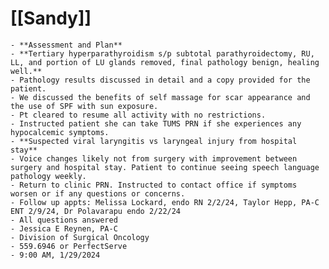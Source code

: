 # [[Sandy]]
	- **Assessment and Plan**
	- **Tertiary hyperparathyroidism s/p subtotal parathyroidectomy, RU, LL, and portion of LU glands removed, final pathology benign, healing well.**
	- Pathology results discussed in detail and a copy provided for the patient.
	- We discussed the benefits of self massage for scar appearance and the use of SPF with sun exposure.
	- Pt cleared to resume all activity with no restrictions.
	- Instructed patient she can take TUMS PRN if she experiences any hypocalcemic symptoms.
	- **Suspected viral laryngitis vs laryngeal injury from hospital stay**
	- Voice changes likely not from surgery with improvement between surgery and hospital stay. Patient to continue seeing speech language pathology weekly.
	- Return to clinic PRN. Instructed to contact office if symptoms worsen or if any questions or concerns.
	- Follow up appts: Melissa Lockard, endo RN 2/2/24, Taylor Hepp, PA-C ENT 2/9/24, Dr Polavarapu endo 2/22/24
	- All questions answered
	- Jessica E Reynen, PA-C
	- Division of Surgical Oncology
	- 559.6946 or PerfectServe
	- 9:00 AM, 1/29/2024